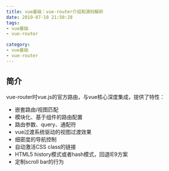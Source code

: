 ```yaml
---
title: vue基础：vue-router介绍和源码解析
date: 2019-07-10 21:50:28
tags:
- vue基础
- vue-router

category:
- vue基础
- vue-router
---
```


## 简介
vue-router时vue.js的官方路由，与vue核心深度集成，提供了特性：
* 嵌套路由/视图匹配
* 模块化、基于组件的路由配置
* 路由参数、query、通配符
* vue过渡系统驱动的视图过渡效果
* 细密度的导航控制
* 自动激活CSS class的链接
* HTML5 history模式或者hash模式，回退IE9方案
* 定制scroll bar的行为